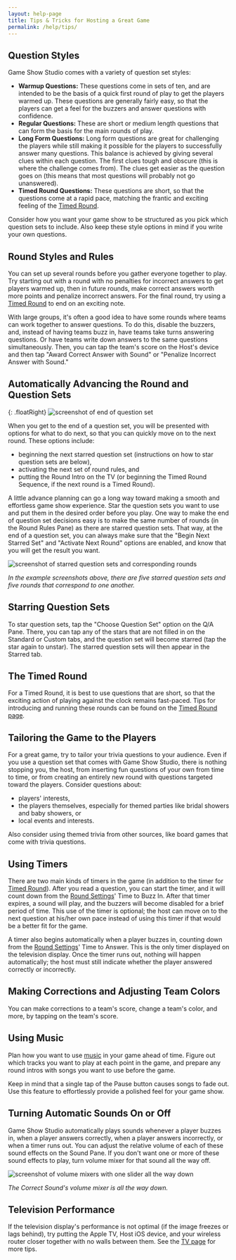 ```yaml
---
layout: help-page
title: Tips & Tricks for Hosting a Great Game
permalink: /help/tips/
---
```


## Question Styles

Game Show Studio comes with a variety of question set styles:

* **Warmup Questions:** These questions come in sets of ten, and are intended to be the basis of a quick first round of play to get the players warmed up. These questions are generally fairly easy, so that the players can get a feel for the buzzers and answer questions with confidence.
* **Regular Questions:** These are short or medium length questions that can form the basis for the main rounds of play.
* **Long Form Questions:** Long form questions are great for challenging the players while still making it possible for the players to successfully answer many questions. This balance is achieved by giving several clues within each question. The first clues tough and obscure (this is where the challenge comes from). The clues get easier as the question goes on (this means that most questions will probably not go unanswered).
* **Timed Round Questions:** These questions are short, so that the questions come at a rapid pace, matching the frantic and exciting feeling of the [Timed Round](/help/timedround).

Consider how you want your game show to be structured as you pick which question sets to include. Also keep these style options in mind if you write your own questions.

## Round Styles and Rules

You can set up several rounds before you gather everyone together to play. Try starting out with a round with no penalties for incorrect answers to get players warmed up, then in future rounds, make correct answers worth more points and penalize incorrect answers. For the final round, try using a [Timed Round](/help/timedround) to end on an exciting note.

With large groups, it's often a good idea to have some rounds where teams can work together to answer questions. To do this, disable the buzzers, and, instead of having teams buzz in, have teams take turns answering questions. Or have teams write down answers to the same questions simultaneously. Then, you can tap the team's score on the Host's device and then tap "Award Correct Answer with Sound" or "Penalize Incorrect Answer with Sound."

## Automatically Advancing the Round and Question Sets

{: .floatRight}
![screenshot of end of question set](/images/help/v2-0-0/end-of-q-set.png)

When you get to the end of a question set, you will be presented with options for what to do next, so that you can quickly move on to the next round. These options include:

* beginning the next starred question set (instructions on how to star question sets are below),
* activating the next set of round rules, and
* putting the Round Intro on the TV (or beginning the Timed Round Sequence, if the next round is a Timed Round).

A little advance planning can go a long way toward making a smooth and effortless game show experience. Star the question sets you want to use and put them in the desired order before you play. One way to make the end of question set decisions easy is to make the same number of rounds (in the Round Rules Pane) as there are starred question sets. That way, at the end of a question set, you can always make sure that the "Begin Next Starred Set" and "Activate Next Round" options are enabled, and know that you will get the result you want.

![screenshot of starred question sets and corresponding rounds](/images/help/v2-0-0/questions-and-rounds-coordination.png)

*In the example screenshots above, there are five starred question sets and five rounds that correspond to one another.*

## Starring Question Sets

To star question sets, tap the "Choose Question Set" option on the Q/A Pane. There, you can tap any of the stars that are not filled in on the Standard or Custom tabs, and the question set will become starred (tap the star again to unstar). The starred question sets will then appear in the Starred tab.

## The Timed Round

For a Timed Round, it is best to use questions that are short, so that the exciting action of playing against the clock remains fast-paced. Tips for introducing and running these rounds can be found on the [Timed Round page](/help/timedround).

## Tailoring the Game to the Players

For a great game, try to tailor your trivia questions to your audience. Even if you use a question set that comes with Game Show Studio, there is nothing stopping you, the host, from inserting fun questions of your own from time to time, or from creating an entirely new round with questions targeted toward the players. Consider questions about:

* players' interests,
* the players themselves, especially for themed parties like bridal showers and baby showers, or
* local events and interests.

Also consider using themed trivia from other sources, like board games that come with trivia questions.

## Using Timers

There are two main kinds of timers in the game (in addition to the timer for [Timed Round](/help/timedround)). After you read a question, you can start the timer, and it will count down from the [Round Settings](/help/roundrules)' Time to Buzz In. After that timer expires, a sound will play, and the buzzers will become disabled for a brief period of time. This use of the timer is optional; the host can move on to the next question at his/her own pace instead of using this timer if that would be a better fit for the game.

A timer also begins automatically when a player buzzes in, counting down from the [Round Settings](/help/roundrules)' Time to Answer. This is the only timer displayed on the television display. Once the timer runs out, nothing will happen automatically; the host must still indicate whether the player answered correctly or incorrectly.

## Making Corrections and Adjusting Team Colors

You can make corrections to a team's score, change a team's color, and more, by tapping on the team's score.

## Using Music

Plan how you want to use [music](/help/music) in your game ahead of time. Figure out which tracks you want to play at each point in the game, and prepare any round intros with songs you want to use before the game.

Keep in mind that a single tap of the Pause button causes songs to fade out. Use this feature to effortlessly provide a polished feel for your game show.

## Turning Automatic Sounds On or Off

Game Show Studio automatically plays sounds whenever a player buzzes in, when a player answers correctly, when a player answers incorrectly, or when a timer runs out. You can adjust the relative volume of each of these sound effects on the Sound Pane. If you don't want one or more of these sound effects to play, turn volume mixer for that sound all the way off.

![screenshot of volume mixers with one slider all the way down](/images/help/v2-0-0/sound-effects-correct-off.png)

*The Correct Sound's volume mixer is all the way down.*

## Television Performance

If the television display's performance is not optimal (if the image freezes or lags behind), try putting the Apple TV, Host iOS device, and your wireless router closer together with no walls between them. See the [TV page](/help/tv) for more tips.
